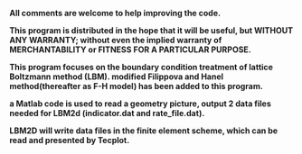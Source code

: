 **All comments are welcome to help improving the code.**

**This program is distributed in the hope that it will be useful, but WITHOUT ANY WARRANTY; without even the implied warranty of MERCHANTABILITY or FITNESS FOR A PARTICULAR PURPOSE.**

**This program focuses on the boundary condition treatment of lattice Boltzmann method (LBM). modified Filippova and Hanel method(thereafter as F-H model) has been added to this program.**

**a Matlab code is used to read a geometry picture, output 2 data files needed for LBM2d (indicator.dat and rate\_file.dat).**

**LBM2D will write data files in the finite element scheme, which can be read and presented by Tecplot.**
